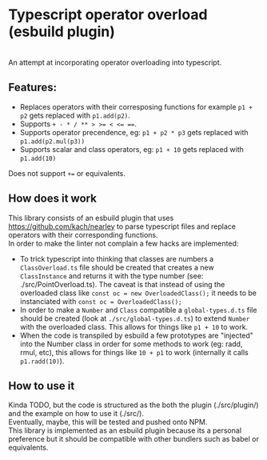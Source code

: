 # Typescript operator overload (esbuild plugin)
<br>
An attempt at incorporating operator overloading into typescript.

## Features:
* Replaces operators with their corresposing functions for example `p1 + p2` gets replaced with `p1.add(p2)`.
* Supports `+ - * / ** > >= < <= ==`.
* Supports operator precendence, eg: `p1 + p2 * p3` gets replaced with `p1.add(p2.mul(p3))`
* Supports scalar and class operators, eg: `p1 + 10` gets replaced with `p1.add(10)`

Does not support `+=` or equivalents.

## How does it work
This library consists of an esbuild plugin that uses https://github.com/kach/nearley to parse typescript files and replace operators with their corresponding functions.
<br>
In order to make the linter not complain a few hacks are implemented:
* To trick typescript into thinking that classes are numbers a `ClassOverload.ts` file should be created that creates a new `ClassInstance` and returns it with the type number (see: ./src/PointOverload.ts). The caveat is that instead of using the overloaded class like `const oc = new OverloadedClass();` it needs to be instanciated with `const oc = OverloadedClass();`
* In order to make a `Number` and `Class` compatible a `global-types.d.ts` file should be created (look at `./src/global-types.d.ts`) to extend `Number` with the overloaded class. This allows for things like `p1 + 10` to work.
* When the code is transpiled by esbuild a few prototypes are "injected" into the Number class in order for some methods to work (eg: radd, rmul, etc), this allows for things like `10 + p1` to work (internally it calls `p1.radd(10)`).

## How to use it
Kinda TODO, but the code is structured as the both the plugin (./src/plugin/) and the example on how to use it (./src/).
<br>
Eventually, maybe, this will be tested and pushed onto NPM.
<br>
This library is implemented as an esbuild plugin because its a personal preference but it should be compatible with other bundlers such as babel or equivalents.